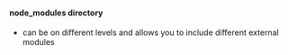 #### node_modules directory
 - can be on different levels and allows you to include different external modules
 